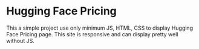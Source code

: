 # Hugging Face Pricing

This a simple project use only minimum JS, HTML, CSS to display Hugging Face Pricing page. This site is responsive and can display pretty well without JS.